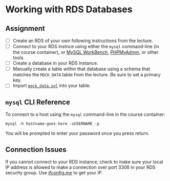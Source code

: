 # Working with RDS Databases

## Assignment

-[ ] Create an RDS of your own following instructions from the lecture.
-[ ] Connect to your RDS instnce using either the `mysql` command-line (in the course container), or [MySQL WorkBench](https://dev.mysql.com/downloads/workbench/), [PHPMyAdmin](https://phpmyadmin.uvadcos.io/), or other tools.
-[ ] Create a database in your RDS instance.
-[ ] Manually create a table within that database using a schema that matches the `MOCK_DATA` table from the lecture. Be sure to set a primary key.
-[ ] Import [`mock_data.sql`](mock_data.sql) into your table.

## `mysql` CLI Reference

To connect to a host using the `mysql` command-line in the course container:

```
mysql -h hostname-goes-here -uUSERNAME -p
```

You will be prompted to enter your password once you press return.

## Connection Issues

If you cannot connect to your RDS instance, check to make sure your local IP address is allowed to make
a connection over port 3306 in your RDS security group. Use [ifconfig.me](http://ifconfig.me/) to get your IP.
